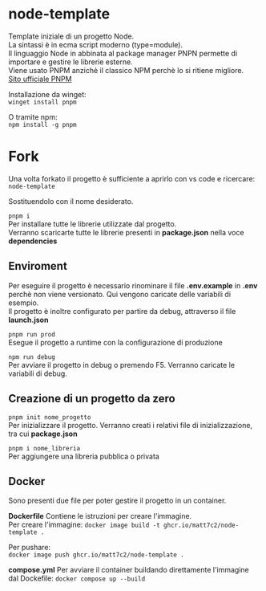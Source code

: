 # node-template
Template iniziale di un progetto Node.  
La sintassi è in ecma script moderno (type=module).  
Il linguaggio Node in abbinata al package manager PNPN permette di importare e gestire le librerie esterne.  
Viene usato PNPM anzichè il classico NPM perchè lo si ritiene migliore.  
[Sito ufficiale PNPM](https://pnpm.io/it/)

Installazione da winget:  
`winget install pnpm`

O tramite npm:  
`npm install -g pnpm`

# Fork
Una volta forkato il progetto è sufficiente a aprirlo con vs code e ricercare:  
`node-template`  

Sostituendolo con il nome desiderato.

`pnpm i`  
Per installare tutte le librerie utilizzate dal progetto.  
Verranno scaricarte tutte le librerie presenti in **package.json** nella voce **dependencies**

## Enviroment
Per eseguire il progetto è necessario rinominare il file **.env.example** in **.env** perchè non viene versionato. Qui vengono caricate delle variabili di esempio.  
Il progetto è inoltre configurato per partire da debug, attraverso il file **launch.json**

`pnpm run prod`  
Esegue il progetto a runtime con la configurazione di produzione

`npm run debug`  
Per avviare il progetto in debug o premendo F5. Verranno caricate le variabili di debug.

## Creazione di un progetto da zero
`pnpm init nome_progetto`  
Per inizializzare il progetto. Verranno creati i relativi file di inizializzazione, tra cui **package.json**

`pnpm i nome_libreria`  
Per aggiungere una libreria pubblica o privata

## Docker
Sono presenti due file per poter gestire il progetto in un container.

**Dockerfile**
Contiene le istruzioni per creare l'immagine.  
Per creare l'immagine:
`docker image build -t ghcr.io/matt7c2/node-template .`

Per pushare:  
`docker image push ghcr.io/matt7c2/node-template .`

**compose.yml**
Per avviare il container buildando direttamente l'immagine dal Dockefile:
`docker compose up --build`
